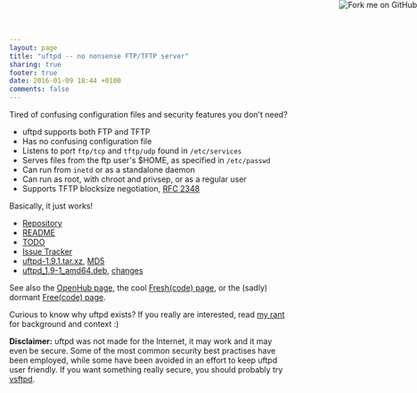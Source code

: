 ```yaml
---
layout: page
title: "uftpd -- no nonsense FTP/TFTP server"
sharing: true
footer: true
date: 2016-01-09 18:44 +0100
comments: false
---
```


<a href="https://github.com/troglobit/uftpd"><img style="position: absolute; top: 0; right: 0; border: none; box-shadow: none;" src="https://camo.githubusercontent.com/365986a132ccd6a44c23a9169022c0b5c890c387/68747470733a2f2f73332e616d617a6f6e6177732e636f6d2f6769746875622f726962626f6e732f666f726b6d655f72696768745f7265645f6161303030302e706e67" alt="Fork me on GitHub" data-canonical-src="https://s3.amazonaws.com/github/ribbons/forkme_right_red_aa0000.png"></a>

Tired of confusing configuration files and security features you don't need?

* uftpd supports both FTP and TFTP
* Has no confusing configuration file
* Listens to port `ftp/tcp` and `tftp/udp` found in `/etc/services`
* Serves files from the ftp user's $HOME, as specified in `/etc/passwd`
* Can run from `inetd` or as a standalone daemon
* Can run as root, with chroot and privsep, or as a regular user
* Supports TFTP blocksize negotiation, [RFC 2348](http://tools.ietf.org/html/rfc2348)

Basically, it just works!

* [Repository](http://github.com/troglobit/uftpd)
* [README](https://github.com/troglobit/uftpd/blob/master/README.md)
* [TODO](https://github.com/troglobit/uftpd/blob/master/TODO.md)
* [Issue Tracker](http://github.com/troglobit/uftpd/issues)
* [uftpd-1.9.1.tar.xz](ftp://troglobit.com/uftpd/uftpd-1.9.1.tar.xz),
  [MD5](ftp://troglobit.com/uftpd/uftpd-1.9.1.tar.xz.md5)
* [uftpd_1.9-1_amd64.deb](ftp://troglobit.com/uftpd/uftpd_1.9-1_amd64.deb),
  [changes](ftp://troglobit.com/uftpd/uftpd_1.9-1_amd64.changes)

See also the [OpenHub page](https://www.openhub.net/p/uftpd/), the cool
[Fresh(code) page](http://freshcode.club/projects/uftpd), or the (sadly)
dormant [Free(code) page](http://freecode.com/projects/uftpd).

Curious to know why uftpd exists?  If you really are interested, read
[my rant](/blog/2014/05/04/why-write-your-own-ftp-server/) for
background and context :)

**Disclaimer:** uftpd was not made for the Internet, it may work and it
  may even be secure.  Some of the most common security best practises
  have been employed, while some have been avoided in an effort to keep
  uftpd user friendly.  If you want something really secure, you should
  probably try [vsftpd](https://security.appspot.com/vsftpd.html).

<!--
  -- Local Variables:
  -- mode: markdown
  -- End:
  -->
